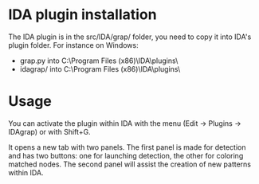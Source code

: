 # IDA plugin installation
The IDA plugin is in the src/IDA/grap/ folder, you need to copy it into IDA's plugin folder.
For instance on Windows:

- grap.py into C:\Program Files (x86)\IDA\plugins\
- idagrap/ into C:\Program Files (x86)\IDA\plugins\

# Usage
You can activate the plugin within IDA with the menu (Edit -> Plugins -> IDAgrap) or with Shift+G.

It opens a new tab with two panels.
The first panel is made for detection and has two buttons: one for launching detection, the other for coloring matched nodes.
The second panel will assist the creation of new patterns within IDA.
